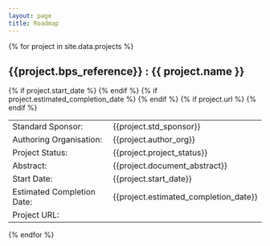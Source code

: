 ```yaml
---
layout: page
title: Roadmap
---
```

{% for project in site.data.projects %}
## {{project.bps_reference}} : {{ project.name }}
<table>
    <tr>
        <td>Standard Sponsor:</td>
        <td>{{project.std_sponsor}}</td>
    </tr>
    <tr>
        <td>Authoring Organisation:</td>
        <td>{{project.author_org}}</td>
    </tr>
    <tr>
        <td>Project Status:</td>
        <td>{{project.project_status}}</td>
    </tr>
    <tr>
        <td>Abstract:</td>
        <td>{{project.document_abstract}}</td>
    </tr>
{% if project.start_date %}    
    <tr>
        <td>Start Date:</td>
        <td>{{project.start_date}}</td>
    </tr>
{% endif %}
{% if project.estimated_completion_date %}
    <tr>
        <td>Estimated Completion Date:</td>
        <td>{{project.estimated_completion_date}}</td>
    </tr>
{% endif %}
{% if project.url %}
    <tr>
        <td>Project URL:</td>
        <td>
            <a href="{{project.url}}"/>
        </td>
    </tr>
{% endif %}
</table>
  

{% endfor %}


